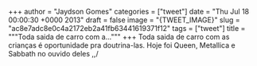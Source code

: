 
+++
author = "Jaydson Gomes"
categories = ["tweet"]
date = "Thu Jul 18 00:00:30 +0000 2013"
draft = false
image = "{TWEET_IMAGE}"
slug = "ac8e7adc8e0c4a2172eb2a41fb63441619371f12"
tags = ["tweet"]
title = """Toda saida de carro com a..."""
+++
Toda saida de carro com as crianças é oportunidade pra doutrina-las. Hoje foi Queen, Metallica e Sabbath no ouvido deles \,,/
